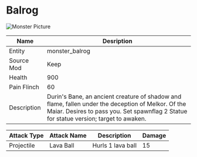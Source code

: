 # Balrog
![Monster Picture](https://github.com/JosiahJack/Keep/blob/master/readmesrc/bandit.png)

|Name  |Desription|
|------|-------------|
|Entity|monster_balrog|
|Source Mod|Keep|
|Health|900|
|Pain Flinch|60|
|Description|Durin's Bane, an ancient creature of shadow and flame, fallen under the deception of Melkor.  Of the Maiar.  Desires to pass you.  Set spawnflag 2 Statue for statue version; target to awaken.|

|Attack Type|Attack Name|Description|Damage|
|-----------|-----------|-----------|------|
|Projectile|Lava Ball|Hurls 1 lava ball|15|